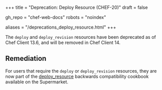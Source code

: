 +++
title = "Deprecation: Deploy Resource (CHEF-20)"
draft = false

gh_repo = "chef-web-docs"
robots = "noindex"

aliases = "/deprecations_deploy_resource.html"
+++

The `deploy` and `deploy_revision` resources have been deprecated as of
Chef Client 13.6, and will be removed in Chef Client 14.

## Remediation

For users that require the `deploy` or `deploy_revision` resources, they
are now part of the
[deploy_resource](https://supermarket.chef.io/cookbooks/deploy_resource)
backwards compatibility cookbook available on the Supermarket.
